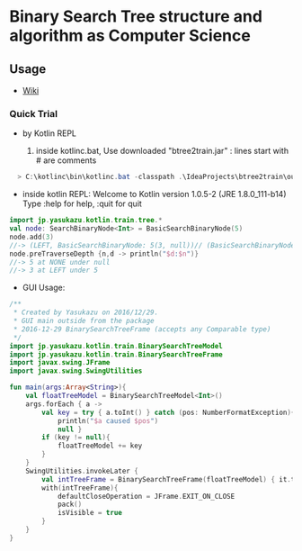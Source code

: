 # Binary Search Tree structure and algorithm as Computer Science
Usage
-----
 - [Wiki](https://github.com/Yasukazu/btree2train/wiki)
### Quick Trial ###

 + by Kotlin REPL

   1. inside kotlinc.bat, Use downloaded "btree2train.jar" : lines start with # are comments
   
```PowerShell
  > C:\kotlinc\bin\kotlinc.bat -classpath .\IdeaProjects\btree2train\out\artifacts\btree2train_jar2\btree2train.jar 
```
 - inside kotlin REPL: 
 Welcome to Kotlin version 1.0.5-2 (JRE 1.8.0_111-b14)
 Type :help for help, :quit for quit
```kotlin
import jp.yasukazu.kotlin.train.tree.*
val node: SearchBinaryNode<Int> = BasicSearchBinaryNode(5)
node.add(3)
//-> (LEFT, BasicSearchBinaryNode: 5(3, null))// (BasicSearchBinaryNode: 3(null, null), LEFT, BasicSearchBinaryNode: 5(3, null))
node.preTraverseDepth {n,d -> println("$d:$n")}
//-> 5 at NONE under null
//-> 3 at LEFT under 5
``` 
     
 - GUI Usage:
```kotlin
/**
 * Created by Yasukazu on 2016/12/29.
 * GUI main outside from the package
 * 2016-12-29 BinarySearchTreeFrame (accepts any Comparable type)
 */
import jp.yasukazu.kotlin.train.BinarySearchTreeModel
import jp.yasukazu.kotlin.train.BinarySearchTreeFrame
import javax.swing.JFrame
import javax.swing.SwingUtilities

fun main(args:Array<String>){
    val floatTreeModel = BinarySearchTreeModel<Int>()
    args.forEach { a ->
        val key = try { a.toInt() } catch (pos: NumberFormatException){
            println("$a caused $pos")
            null }
        if (key != null){
            floatTreeModel += key
        }
    }
    SwingUtilities.invokeLater {
        val intTreeFrame = BinarySearchTreeFrame(floatTreeModel) { it.toInt() }
        with(intTreeFrame){
            defaultCloseOperation = JFrame.EXIT_ON_CLOSE
            pack()
            isVisible = true
        }
    }
}
```
